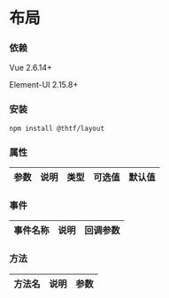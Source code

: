 # 布局

### 依赖

Vue 2.6.14+

Element-UI 2.15.8+

### 安装

```
npm install @thtf/layout
```

### 属性

| 参数 | 说明 | 类型 | 可选值 | 默认值 |
| ---- | ---- | ---- | ------ | ------ |

### 事件

| 事件名称 | 说明 | 回调参数 |
| -------- | ---- | -------- |

### 方法

| 方法名 | 说明 | 参数 |
| ------ | ---- | ---- |
